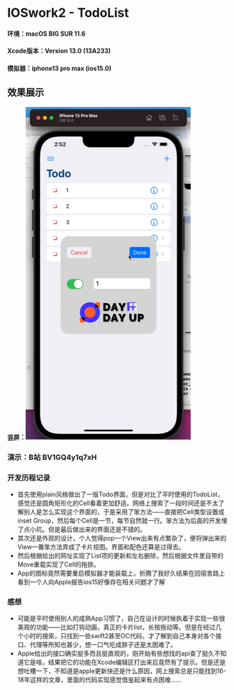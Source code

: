 # IOSwork2 - TodoList



#### 环境：macOS BIG SUR 11.6

#### Xcode版本：Version 13.0 (13A233)

#### 模拟器：iphone13 pro max (ios15.0)



## 效果展示

#### 竖屏：<img src="./show.png" alt="P" title="portrain"/>






### 演示：B站 BV1GQ4y1q7xH



### 开发历程记录

+ 首先使用plain风格做出了一版Todo界面，但是对比了平时使用的TodoList，感觉还是圆角矩形化的Cell看着更加舒适。网络上搜索了一段时间还是不太了解别人是怎么实现这个界面的，于是采用了笨方法——直接把Cell类型设置成inset Group，然后每个Cell是一节，每节自然就一行。笨方法为后面的开发埋了点小坑。但是最后做出来的界面还是不错的。
+ 其次还是外观的设计，个人觉得pop一个View出来有点繁杂了，便将弹出来的View一番笨方法弄成了卡片视图。界面和配色还算是过得去。
+ 然后根据给出的网址实现了List项的更新和左右删除，然后根据文件里自带的Move重载实现了Cell的拖排。
+ App的图标竟然需要重启模拟器才能装载上，折腾了我好久结果在回宿舍路上看到一个人向Apple报告ios15好像存在相关问题才了解

### 感想

- 可能是平时使用别人的成熟App习惯了，自己在设计的时候执着于实现一些很美观的功能——比如打钩动画，真正的卡片list，长按拖动等。但是在经过几个小时的搜索，只找到一些swift2甚至OC代码，才了解到自己本身对各个接口、代理等所知也甚少，想一口气吃成胖子还是太困难了。
- Apple给出的接口确实挺多而且挺直观的，刚开始有些想找的api查了挺久不知道它是啥，结果把它的功能在Xcode编辑区打出来后竟然有了提示。但是还是想吐槽一下，不知道是apple更新快还是什么原因，网上搜索总是只能找到16-18年这样的文章，里面的代码实现感觉借鉴起来有点困难……
